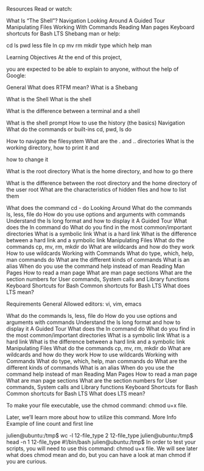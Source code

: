 Resources
Read or watch:

What Is “The Shell”? Navigation Looking Around A Guided Tour Manipulating Files Working With Commands Reading Man pages Keyboard shortcuts for Bash LTS Shebang man or help:

cd ls pwd less file ln cp mv rm mkdir type which help man

Learning Objectives At the end of this project,

you are expected to be able to explain to anyone, without the help of Google:

General What does RTFM mean? What is a Shebang

What is the Shell What is the shell

What is the difference between a terminal and a shell

What is the shell prompt How to use the history (the basics) Navigation What do the commands or built-ins cd, pwd, ls do

How to navigate the filesystem What are the . and .. directories What is the working directory, how to print it and

how to change it

What is the root directory
What is the home directory, and how to go there

What is the difference between the root directory and the home directory of the user root What are the characteristics of hidden files and how to list them

What does the command cd - do Looking Around What do the commands ls, less, file do How do you use options and arguments with commands Understand the ls long format and how to display it A Guided Tour What does the ln command do What do you find in the most common/important directories What is a symbolic link What is a hard link What is the difference between a hard link and a symbolic link Manipulating Files What do the commands cp, mv, rm, mkdir do What are wildcards and how do they work How to use wildcards Working with Commands What do type, which, help, man commands do What are the different kinds of commands What is an alias When do you use the command help instead of man Reading Man Pages How to read a man page What are man page sections What are the section numbers for User commands, System calls and Library functions Keyboard Shortcuts for Bash Common shortcuts for Bash LTS What does LTS mean?




Requirements General Allowed editors: vi, vim, emacs




What do the commands ls, less, file do How do you use options and arguments with commands Understand the ls long format and how to display it A Guided Tour What does the ln command do What do you find in the most common/important directories What is a symbolic link What is a hard link What is the difference between a hard link and a symbolic link Manipulating Files What do the commands cp, mv, rm, mkdir do What are wildcards and how do they work How to use wildcards Working with Commands What do type, which, help, man commands do What are the different kinds of commands What is an alias When do you use the command help instead of man Reading Man Pages How to read a man page What are man page sections What are the section numbers for User commands, System calls and Library functions Keyboard Shortcuts for Bash Common shortcuts for Bash LTS What does LTS mean?


To make your file executable, use the chmod command: chmod u+x file. 

Later, we’ll learn more about how to utilize this command. More Info Example of line count and first line

julien@ubuntu:/tmp$ wc -l 12-file_type 2 12-file_type julien@ubuntu:/tmp$ head -n 1 12-file_type #!/bin/bash julien@ubuntu:/tmp$ In order to test your scripts, you will need to use this command: chmod u+x file. We will see later what does chmod mean and do, but you can have a look at man chmod if you are curious.

